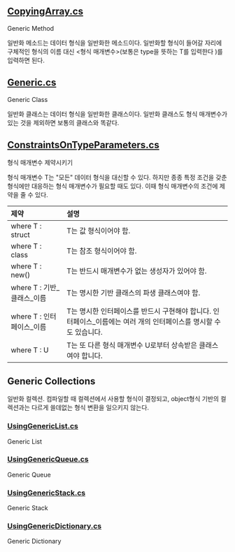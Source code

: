 ## [CopyingArray.cs](https://github.com/twozeronine/Csharp_Study/blob/main/Generic_Programming/CopyingArray.cs)

Generic Method

일반화 메소드는 데이터 형식을 일반화한 메소드이다. 일반화할 형식이 들어갈 자리에 구체적인 형식의 이름 대신 <형식 매개변수>(보통은 type을 뜻하는 T를 입력한다 )를 입력하면 된다.

## [Generic.cs](https://github.com/twozeronine/Csharp_Study/blob/main/Generic_Programming/Generic.cs)

Generic Class

일반화 클래스는 데이터 형식을 일반화한 클래스이다. 일반화 클래스도 형식 매개변수가 있는 것을 제외하면 보통의 클래스와 똑같다.

## [ConstraintsOnTypeParameters.cs](https://github.com/twozeronine/Csharp_Study/blob/main/Generic_Programming/ConstraintsOnTypeParameters.cs)

형식 매개변수 제약시키기

형식 매개변수 T는 "모든" 데이터 형식을 대신할 수 있다. 하지만 종종 특정 조건을 갖춘 형식에만 대응하는 형식 매개변수가 필요할 때도 있다. 이때 형식 매개변수의 조건에 제약을 줄 수 있다.

| 제약                         | 설명                                                                                                              |
| :--------------------------- | :---------------------------------------------------------------------------------------------------------------- |
| where T : struct             | T는 값 형식이어야 함.                                                                                             |
| where T : class              | T는 참조 형식이어야 함.                                                                                           |
| where T : new()              | T는 반드시 매개변수가 없는 생성자가 있어야 함.                                                                    |
| where T : 기반\_클래스\_이름 | T는 명시한 기반 클래스의 파생 클래스여야 함.                                                                      |
| where T : 인터페이스\_이름   | T는 명시한 인터페이스를 반드시 구현해야 합니다. 인터페이스\_이름에는 여러 개의 인터페이스를 명시할 수도 있습니다. |
| where T : U                  | T는 또 다른 형식 매개변수 U로부터 상속받은 클래스여야 합니다.                                                     |

## Generic Collections

일반화 컬렉션. 컴파일할 때 컬렉션에서 사용할 형식이 결정되고, object형식 기반의 컬렉션과는 다르게 쓸데없는 형식 변환을 일으키지 않는다.

### [UsingGenericList.cs](https://github.com/twozeronine/Csharp_Study/blob/main/Generic_Programming/UsingGenericList.cs)

Generic List

### [UsingGenericQueue.cs](https://github.com/twozeronine/Csharp_Study/blob/main/Generic_Programming/UsingGenericQueue.cs)

Generic Queue

### [UsingGenericStack.cs](https://github.com/twozeronine/Csharp_Study/blob/main/Generic_Programming/UsingGenericStack.cs)

Generic Stack

### [UsingGenericDictionary.cs](https://github.com/twozeronine/Csharp_Study/blob/main/Generic_Programming/UsingGenericDictionary.cs)

Generic Dictionary
